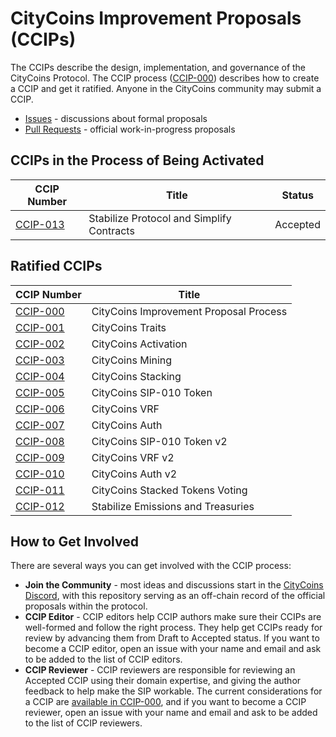 # CityCoins Improvement Proposals (CCIPs)

The CCIPs describe the design, implementation, and governance of the CityCoins Protocol. The CCIP process ([CCIP-000](./ccips/ccip-000/ccip-000-citycoins-improvement-proposal-process.md)) describes how to create a CCIP and get it ratified. Anyone in the CityCoins community may submit a CCIP.

- [Issues](https://github.com/citycoins/governance/issues) - discussions about formal proposals
- [Pull Requests](https://github.com/citycoins/governance/pulls) - official work-in-progress proposals

## CCIPs in the Process of Being Activated

| CCIP Number                                                                        | Title                                     | Status   |
| ---------------------------------------------------------------------------------- | ----------------------------------------- | -------- |
| [CCIP-013](./ccips/ccip-013/ccip-013-stabilize-protocol-and-simplify-contracts.md) | Stabilize Protocol and Simplify Contracts | Accepted |

## Ratified CCIPs

| CCIP Number                                                                     | Title                                  |
| ------------------------------------------------------------------------------- | -------------------------------------- |
| [CCIP-000](./ccips/ccip-000/ccip-000-citycoins-improvement-proposal-process.md) | CityCoins Improvement Proposal Process |
| [CCIP-001](./ccips/ccip-001/ccip-001-citycoins-traits.md)                       | CityCoins Traits                       |
| [CCIP-002](./ccips/ccip-002/ccip-002-citycoins-activation.md)                   | CityCoins Activation                   |
| [CCIP-003](./ccips/ccip-003/ccip-003-citycoins-mining.md)                       | CityCoins Mining                       |
| [CCIP-004](./ccips/ccip-004/ccip-004-citycoins-stacking.md)                     | CityCoins Stacking                     |
| [CCIP-005](./ccips/ccip-005/ccip-005-citycoins-sip-010-token.md)                | CityCoins SIP-010 Token                |
| [CCIP-006](./ccips/ccip-006/ccip-006-citycoins-vrf.md)                          | CityCoins VRF                          |
| [CCIP-007](./ccips/ccip-007/ccip-007-citycoins-auth.md)                         | CityCoins Auth                         |
| [CCIP-008](./ccips/ccip-008/ccip-008-citycoins-sip-010-token-v2.md)             | CityCoins SIP-010 Token v2             |
| [CCIP-009](./ccips/ccip-009/ccip-009-citycoins-vrf-v2.md)                       | CityCoins VRF v2                       |
| [CCIP-010](./ccips/ccip-010/ccip-010-citycoins-auth-v2.md)                      | CityCoins Auth v2                      |
| [CCIP-011](./ccips/ccip-011/ccip-011-citycoins-stacked-tokens-voting.md)        | CityCoins Stacked Tokens Voting        |
| [CCIP-012](./ccips/ccip-012/ccip-012-stabilize-emissions-and-treasuries.md)     | Stabilize Emissions and Treasuries     |

## How to Get Involved

There are several ways you can get involved with the CCIP process:

- **Join the Community** - most ideas and discussions start in the [CityCoins Discord](https://chat.citycoins.co), with this repository serving as an off-chain record of the official proposals within the protocol.
- **CCIP Editor** - CCIP editors help CCIP authors make sure their CCIPs are well-formed and follow the right process. They help get CCIPs ready for review by advancing them from Draft to Accepted status. If you want to become a CCIP editor, open an issue with your name and email and ask to be added to the list of CCIP editors.
- **CCIP Reviewer** - CCIP reviewers are responsible for reviewing an Accepted CCIP using their domain expertise, and giving the author feedback to help make the SIP workable. The current considerations for a CCIP are [available in CCIP-000](./ccips/ccip-000/ccip-000-citycoins-improvement-proposal-process.md#ccip-considerations), and if you want to become a CCIP reviewer, open an issue with your name and email and ask to be added to the list of CCIP reviewers.
